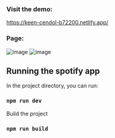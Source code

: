 ### Visit the demo:
https://keen-cendol-b72200.netlify.app/

### Page:
![image](https://user-images.githubusercontent.com/65067847/179933837-dc98c0f5-2bfe-47fc-9304-ab950e9b6129.png)
![image](https://user-images.githubusercontent.com/65067847/179933969-bca509f1-4121-40ff-aac6-c01c6b4da6b7.png)

## Running the spotify app
In the project directory, you can run:

### `npm run dev`

Build the project
### `npm run build`
